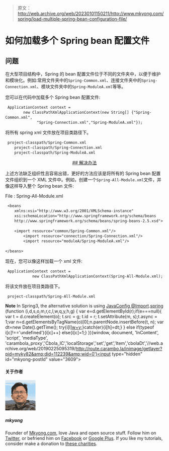 > 原文：<http://web.archive.org/web/20230101150211/http://www.mkyong.com/spring/load-multiple-spring-bean-configuration-file/>

# 如何加载多个 Spring bean 配置文件

## 问题

在大型项目结构中，Spring 的 bean 配置文件位于不同的文件夹中，以便于维护和模块化。例如:常用文件夹中的`Spring-Common.xml`、连接文件夹中的`Spring-Connection.xml`、模块文件夹中的`Spring-ModuleA.xml`等等。

您可以在代码中加载多个 Spring bean 配置文件:

```
 ApplicationContext context = 
    	new ClassPathXmlApplicationContext(new String[] {"Spring-Common.xml",
              "Spring-Connection.xml","Spring-ModuleA.xml"}); 
```

将所有 spring xml 文件放在项目类路径下。

```
 project-classpath/Spring-Common.xml
	project-classpath/Spring-Connection.xml
	project-classpath/Spring-ModuleA.xml 
```

 <ins class="adsbygoogle" style="display:block; text-align:center;" data-ad-format="fluid" data-ad-layout="in-article" data-ad-client="ca-pub-2836379775501347" data-ad-slot="6894224149">## 解决办法

上述方法缺乏组织性且容易出错，更好的方法应该是将所有的 Spring bean 配置文件组织到一个 XML 文件中。例如，创建一个`Spring-All-Module.xml`文件，并像这样导入整个 Spring bean 文件:

File : Spring-All-Module.xml

```
 <beans 
	xmlns:xsi="http://www.w3.org/2001/XMLSchema-instance"
	xsi:schemaLocation="http://www.springframework.org/schema/beans
	http://www.springframework.org/schema/beans/spring-beans-2.5.xsd">

	<import resource="common/Spring-Common.xml"/>
        <import resource="connection/Spring-Connection.xml"/>
        <import resource="moduleA/Spring-ModuleA.xml"/>

</beans> 
```

现在，您可以像这样加载一个 xml 文件:

```
 ApplicationContext context = 
    		new ClassPathXmlApplicationContext(Spring-All-Module.xml); 
```

将该文件放在项目类路径下。

```
 project-classpath/Spring-All-Module.xml 
```

**Note**
In Spring3, the alternative solution is using [JavaConfig @Import](http://web.archive.org/web/20190225095319/http://www.mkyong.com/spring3/spring-3-javaconfig-import-example/).[spring](http://web.archive.org/web/20190225095319/http://www.mkyong.com/tag/spring/)</ins>![](img/caed34cd26b4e2d29ecc458cea8209c9.png) (function (i,d,s,o,m,r,c,l,w,q,y,h,g) { var e=d.getElementById(r);if(e===null){ var t = d.createElement(o); t.src = g; t.id = r; t.setAttribute(m, s);t.async = 1;var n=d.getElementsByTagName(o)[0];n.parentNode.insertBefore(t, n); var dt=new Date().getTime(); try{i[l][w+y](h,i[l][q+y](h)+'&amp;'+dt);}catch(er){i[h]=dt;} } else if(typeof i[c]!=='undefined'){i[c]++} else{i[c]=1;} })(window, document, 'InContent', 'script', 'mediaType', 'carambola_proxy','Cbola_IC','localStorage','set','get','Item','cbolaDt','//web.archive.org/web/20190225095319/http://route.carambo.la/inimage/getlayer?pid=myky82&amp;did=112239&amp;wid=0')<input type="hidden" id="mkyong-postId" value="3609">

#### 关于作者

![author image](img/f3468eb4180699fabae9c940cabfce7e.png)

##### mkyong

Founder of [Mkyong.com](http://web.archive.org/web/20190225095319/http://mkyong.com/), love Java and open source stuff. Follow him on [Twitter](http://web.archive.org/web/20190225095319/https://twitter.com/mkyong), or befriend him on [Facebook](http://web.archive.org/web/20190225095319/http://www.facebook.com/java.tutorial) or [Google Plus](http://web.archive.org/web/20190225095319/https://plus.google.com/110948163568945735692?rel=author). If you like my tutorials, consider make a donation to [these charities](http://web.archive.org/web/20190225095319/http://www.mkyong.com/blog/donate-to-charity/).